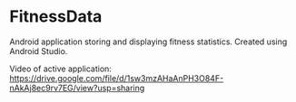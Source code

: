 # FitnessData
Android application storing and displaying fitness statistics. Created using Android Studio.

Video of active application:
https://drive.google.com/file/d/1sw3mzAHaAnPH3O84F-nAkAj8ec9rv7EG/view?usp=sharing 
